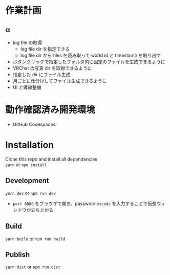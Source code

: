 # 作業計画
## α
* log file の取得
    * log file dir を指定できる
    * log file dir から files を読み取って world id と timestamp を取り出す
* ボタンクリックで指定したフォルダ内に固定のファイルを生成できるように
* VRChat の写真 dir を取得できるように
* 指定した dir にファイル生成
* 月ごとに仕分けしてファイル生成できるように
* UI と導線整備

# 動作確認済み開発環境
* GitHub Codespaces

# Installation

Clone this repo and install all dependencies  
`yarn` or `npm install`

## Development

`yarn dev` or `npm run dev`

* `port 6080` をブラウザで開き、password `vscode` を入力することで仮想ウィンドウが立ち上がる

## Build

`yarn build` or `npm run build`

## Publish

`yarn dist` or `npm run dist`